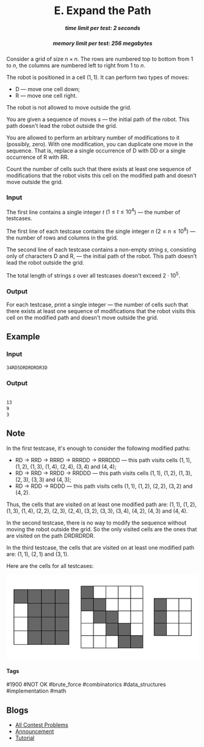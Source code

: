 <h1 style='text-align: center;'> E. Expand the Path</h1>

<h5 style='text-align: center;'>time limit per test: 2 seconds</h5>
<h5 style='text-align: center;'>memory limit per test: 256 megabytes</h5>

Consider a grid of size $n \times n$. The rows are numbered top to bottom from $1$ to $n$, the columns are numbered left to right from $1$ to $n$.

The robot is positioned in a cell $(1, 1)$. It can perform two types of moves:

* D — move one cell down;
* R — move one cell right.

The robot is not allowed to move outside the grid.

You are given a sequence of moves $s$ — the initial path of the robot. This path doesn't lead the robot outside the grid.

You are allowed to perform an arbitrary number of modifications to it (possibly, zero). With one modification, you can duplicate one move in the sequence. That is, replace a single occurrence of D with DD or a single occurrence of R with RR.

Count the number of cells such that there exists at least one sequence of modifications that the robot visits this cell on the modified path and doesn't move outside the grid.

### Input

The first line contains a single integer $t$ ($1 \le t \le 10^4$) — the number of testcases.

The first line of each testcase contains the single integer $n$ ($2 \le n \le 10^8$) — the number of rows and columns in the grid.

The second line of each testcase contains a non-empty string $s$, consisting only of characters D and R, — the initial path of the robot. This path doesn't lead the robot outside the grid.

The total length of strings $s$ over all testcases doesn't exceed $2 \cdot 10^5$.

### Output

For each testcase, print a single integer — the number of cells such that there exists at least one sequence of modifications that the robot visits this cell on the modified path and doesn't move outside the grid.

## Example

### Input


```text
34RD5DRDRDRDR3D
```
### Output

```text

13
9
3

```
## Note

In the first testcase, it's enough to consider the following modified paths: 

* RD $\rightarrow$ RRD $\rightarrow$ RRRD $\rightarrow$ RRRDD $\rightarrow$ RRRDDD — this path visits cells $(1, 1)$, $(1, 2)$, $(1, 3)$, $(1, 4)$, $(2, 4)$, $(3, 4)$ and $(4, 4)$;
* RD $\rightarrow$ RRD $\rightarrow$ RRDD $\rightarrow$ RRDDD — this path visits cells $(1, 1)$, $(1, 2)$, $(1, 3)$, $(2, 3)$, $(3, 3)$ and $(4, 3)$;
* RD $\rightarrow$ RDD $\rightarrow$ RDDD — this path visits cells $(1, 1)$, $(1, 2)$, $(2, 2)$, $(3, 2)$ and $(4, 2)$.

Thus, the cells that are visited on at least one modified path are: $(1, 1)$, $(1, 2)$, $(1, 3)$, $(1, 4)$, $(2, 2)$, $(2, 3)$, $(2, 4)$, $(3, 2)$, $(3, 3)$, $(3, 4)$, $(4, 2)$, $(4, 3)$ and $(4, 4)$.

In the second testcase, there is no way to modify the sequence without moving the robot outside the grid. So the only visited cells are the ones that are visited on the path DRDRDRDR.

In the third testcase, the cells that are visited on at least one modified path are: $(1, 1)$, $(2, 1)$ and $(3, 1)$.

Here are the cells for all testcases:

 ![](images/9c8e2c36312beb1d0d1d8e67fa0e07c597dc9179.png) 

#### Tags 

#1900 #NOT OK #brute_force #combinatorics #data_structures #implementation #math 

## Blogs
- [All Contest Problems](../Educational_Codeforces_Round_123_(Rated_for_Div._2).md)
- [Announcement](../blogs/Announcement.md)
- [Tutorial](../blogs/Tutorial.md)
